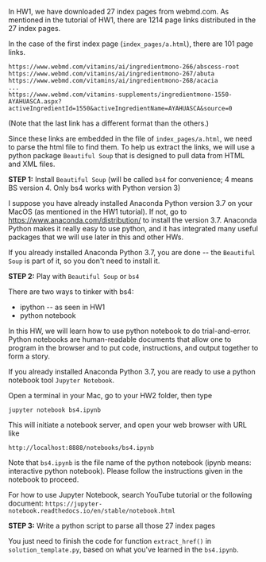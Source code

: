 In HW1, we have downloaded 27 index pages from webmd.com. As mentioned in the tutorial of HW1, there are 1214 page links distributed in the 27 index pages.  

In the case of the first index page (`index_pages/a.html`), there are 101 page links.
```
https://www.webmd.com/vitamins/ai/ingredientmono-266/abscess-root
https://www.webmd.com/vitamins/ai/ingredientmono-267/abuta
https://www.webmd.com/vitamins/ai/ingredientmono-268/acacia
...
https://www.webmd.com/vitamins-supplements/ingredientmono-1550-AYAHUASCA.aspx?activeIngredientId=1550&activeIngredientName=AYAHUASCA&source=0
```
(Note that the last link has a different format than the others.)

Since these links are embedded in the file of `index_pages/a.html`, we need to parse the html file to find them.
To help us extract the links, we will use a python package `Beautiful Soup` that is designed to pull data from HTML and XML files.

**STEP 1:** Install `Beautiful Soup` (will be called `bs4` for convenience; 4 means BS version 4. Only bs4 works with Python version 3)

I suppose you have already installed Anaconda Python version 3.7 on your MacOS (as mentioned in the HW1 tutorial). If not, go to https://www.anaconda.com/distribution/ to install the version 3.7. Anaconda Python makes it really easy to use python, and it has integrated many useful packages that we will use later in this and other HWs.

If you already installed Anaconda Python 3.7, you are done -- the `Beautiful Soup` is part of it, so you don't need to install it.

**STEP 2:** Play with `Beautiful Soup` or `bs4`

There are two ways to tinker with bs4:
- ipython -- as seen in HW1
- python notebook

In this HW, we will learn how to use python notebook to do trial-and-error.
Python notebooks are human-readable documents that allow one to program in the browser and to put code, instructions, and output together to form a story.

If you already installed Anaconda Python 3.7, you are ready to use a python notebook tool `Jupyter Notebook`.

Open a terminal in your Mac, go to your HW2 folder, then type
```
jupyter notebook bs4.ipynb
```
This will initiate a notebook server, and open your web browser with URL like
```
http://localhost:8888/notebooks/bs4.ipynb
```
Note that `bs4.ipynb` is the file name of the python notebook (ipynb means: interactive python notebook).
Please follow the instructions given in the notebook to proceed.

For how to use Jupyter Notebook, search YouTube tutorial or the following document: `https://jupyter-notebook.readthedocs.io/en/stable/notebook.html`

**STEP 3:** Write a python script to parse all those 27 index pages

You just need to finish the code for function `extract_href()` in `solution_template.py`, based on what you've learned in the `bs4.ipynb`.
